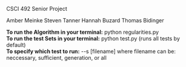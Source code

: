 CSCI 492 Senior Project

Amber Meinke
Steven Tanner
Hannah Buzard
Thomas Bidinger

**To run the Algorithm in your terminal:** python regularities.py  <br />
**To run the test Sets in your terminal:** python test.py (runs all tests by default)<br />
**To specify which test to run:** --s [filename] where filename can be: neccessary, sufficient, generation, or all <br />
